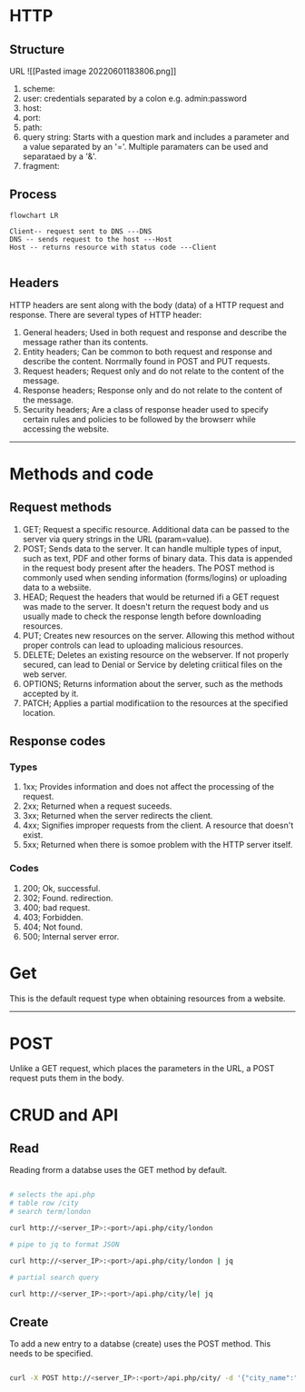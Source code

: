 # HTTP
## Structure

URL
![[Pasted image 20220601183806.png]]

1.  scheme:  
2.  user:  credentials separated by a colon e.g. admin:password
3.  host:
4.  port:
5.  path:
6.  query string: Starts with a question mark and includes a parameter and a value separated by an '='.  Multiple paramaters can be used and separataed by a '&'.
7.  fragment:

## Process
```mermaid
flowchart LR

Client-- request sent to DNS ---DNS
DNS -- sends request to the host ---Host
Host -- returns resource with status code ---Client


```

## Headers
HTTP headers are sent along with the body (data) of a HTTP request and response. There are several types of HTTP header:
1.  General headers; Used in both request and response and describe the message rather than its contents.
2.  Entity headers;  Can be common to both request and response and describe the content.  Norrmally found in POST and PUT requests.
3.  Request headers;  Request only and do not relate to the content of the message.  
4.  Response headers;  Response only and do not relate to the content of the message.
5.  Security headers;  Are a class of response header used to specify certain rules and policies to be followed by the browserr while accessing the website.
---
# Methods and code
## Request methods
1.  GET;  Request a specific resource.  Additional data can be passed to the server via query strings in the URL (param=value).
2.  POST;  Sends data to the server.  It can handle multiple types of input, such as text, PDF and other forms of binary data.  This data is appended in the request body present after the headers.  The POST method is commonly used when sending information (forms/logins) or uploading data to a websiite.
3.  HEAD; Request the headers that would be returned ifi a GET request was made to the server.  It doesn't return the request body and us usually made to check the response length before downloading resources.
4.  PUT;  Creates new resources on the server.  Allowing this method without proper controls can lead to uploading malicious resources.
5.  DELETE; Deletes an existing resource on the webserver.  If not properly secured, can lead to Denial or Service by deleting criitical files on the web server.
6.  OPTIONS; Returns information about the server, such as the methods accepted by it.
7.  PATCH; Applies a partial modificatiion to the resources at the specified location.

## Response codes
### Types
1.  1xx; Provides information and does not affect the processing of the request.
2.  2xx; Returned when a request suceeds.
3.  3xx; Returned when the server redirects the client.
4.  4xx; Signifies improper requests from the client.  A resource that doesn't exist.
5.  5xx; Returned when there is somoe problem with the HTTP server itself.

### Codes
1.  200; Ok, successful.
2.  302; Found. redirection.
3.  400; bad request.
4.  403; Forbidden.
5.  404; Not found.
6.  500; Internal server error.

# Get

This is the default request type when obtaining resources from a website.

---
# POST
Unlike a GET request, which places the parameters in the URL, a POST request puts them in the body.

# CRUD and API
## Read
Reading frorm a databse uses the GET method by default.

~~~ bash

# selects the api.php
# table row /city
# search term/london

curl http://<server_IP>:<port>/api.php/city/london

# pipe to jq to format JSON

curl http://<server_IP>:<port>/api.php/city/london | jq

# partial search query

curl http://<server_IP>:<port>/api.php/city/le| jq

~~~

## Create
To add a new entry to a databse (create) uses the POST method.  This needs to be specified.

~~~ bash

curl -X POST http://<server_IP>:<port>/api.php/city/ -d '{"city_name":"HTB", "country_name":"HTB"}' -H 'Content-Type: application/json' 

~~~

